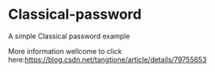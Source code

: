 # Classical-password
A simple Classical password example


More information wellcome to click here:https://blog.csdn.net/tangtione/article/details/79755653
